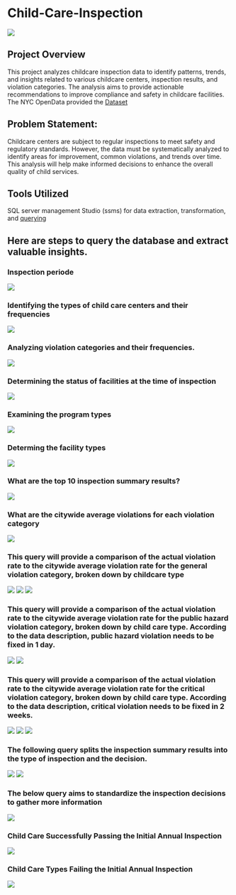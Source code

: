 # Child-Care-Inspection



![](https://x-default-stgec.uplynk.com/ausw/slices/bfe/ef205c0e5ea14d77944cbd6904335118/bfe9055dd1c645299376d8201ed3d1bb/poster_08073b583e0f4729adeb9bca439ac23d.png)


## Project Overview

This project analyzes childcare inspection data to identify patterns, trends, and insights related to various childcare centers, inspection results, and violation categories. The analysis aims to provide actionable recommendations to improve compliance and safety in childcare facilities. The NYC OpenData provided the [Dataset](https://data.cityofnewyork.us/Health/DOHMH-Childcare-Center-Inspections/dsg6-ifza/about_data)


## Problem Statement:
Childcare centers are subject to regular inspections to meet safety and regulatory standards. However, the data must be systematically analyzed to identify areas for improvement, common violations, and trends over time. This analysis will help make informed decisions to enhance the overall quality of child services.

## Tools Utilized

SQL server management Studio (ssms) for data extraction, transformation, and [querying](https://github.com/kuetena1/Child-Care-Inspection/blob/main/child_care_queries.sql)

## Here are steps to query the database and extract valuable insights.


### Inspection periode 

![](https://github.com/kuetena1/Child-Care-Inspection/blob/main/images/periode%20of%20study.png)


### Identifying the types of child care centers and their frequencies 

![](https://github.com/kuetena1/Child-Care-Inspection/blob/main/images/child%20care%20type.png)


### Analyzing violation categories and their frequencies.

![](https://github.com/kuetena1/Child-Care-Inspection/blob/main/images/violation%20categories.png)




### Determining the status of facilities at the time of inspection


![](https://github.com/kuetena1/Child-Care-Inspection/blob/main/images/status.png)



### Examining the program types 

![](https://github.com/kuetena1/Child-Care-Inspection/blob/main/images/program.png)



###  Determing the facility types 

![](6https://github.com/kuetena1/Child-Care-Inspection/blob/main/images/Facility%20type.png)



### What are the top 10 inspection summary results?

![](https://github.com/kuetena1/Child-Care-Inspection/blob/main/images/top%2010%20inspection%20results.png)



###  What are the citywide average violations for each violation category


![](https://github.com/kuetena1/Child-Care-Inspection/blob/main/images/average%20for%20the%203%20categories%20of%20violations.png)


### This query will provide a comparison of the actual violation rate to the citywide average violation rate for the general violation category, broken down by childcare type

![](https://github.com/kuetena1/Child-Care-Inspection/blob/main/images/General%20violation%201.png)
![](https://github.com/kuetena1/Child-Care-Inspection/blob/main/images/general%20violatio%202.png)
![](https://github.com/kuetena1/Child-Care-Inspection/blob/main/images/General%20violation%203.png)

### This query will provide a comparison of the actual violation rate to the citywide average violation rate for the  public hazard violation category, broken down by child care type. According to the data description, public hazard violation  needs to be fixed in 1 day.




![](https://github.com/kuetena1/Child-Care-Inspection/blob/main/images/public%20violation%201.png)
![](https://github.com/kuetena1/Child-Care-Inspection/blob/main/images/public%20violation%202.png)


### This query will provide a comparison of the actual violation rate to the citywide average violation rate for the critical violation category, broken down by child care type. According to the data description, critical violation  needs to be fixed in 2 weeks.

  

![](https://github.com/kuetena1/Child-Care-Inspection/blob/main/images/critical%20violation%201.png)
![](https://github.com/kuetena1/Child-Care-Inspection/blob/main/images/critical%20violation%202.png)
![](https://github.com/kuetena1/Child-Care-Inspection/blob/main/images/critical%20violation%203.png)




### The following query splits the inspection summary results into the type of inspection and the decision.



![](https://github.com/kuetena1/Child-Care-Inspection/blob/main/images/type%20of%20inspection.png)
![](https://github.com/kuetena1/Child-Care-Inspection/blob/main/images/inspection%20decision.png)




### The below query aims to standardize the inspection decisions to gather more information


![](https://github.com/kuetena1/Child-Care-Inspection/blob/main/images/decision%20standadized%20.png)



###  Child Care Successfully Passing the Initial Annual Inspection



![](https://github.com/kuetena1/Child-Care-Inspection/blob/main/images/how%20many%20passed%20the%20initial%20inspection.png)





### Child Care Types Failing the Initial Annual Inspection
![](https://github.com/kuetena1/Child-Care-Inspection/blob/main/images/how%20many%20failed%20the%20initial%20inspection.png)
